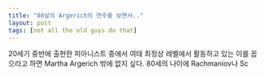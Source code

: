 ```yaml
---
title: "80살의 Argerich의 연주를 보면서.."
layout: post
tags: [not all the old guys do that]
---
```


20세기 중반에 출현한 피아니스트 중에서 여태 최정상 레벨에서 활동하고 있는 이를 꼽으라고 하면 Martha Argerich 밖에 없지 싶다. 80세의 나이에 Rachmaniov나 Sc